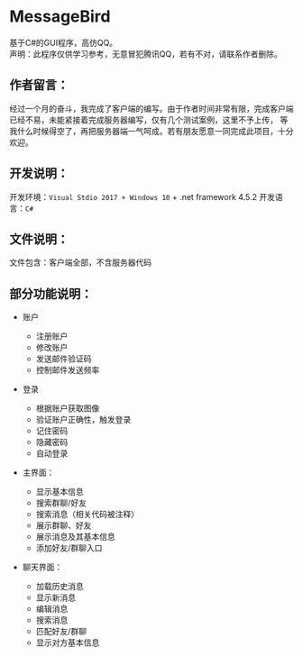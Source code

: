 # MessageBird
基于C#的GUI程序，高仿QQ。<br>
声明：此程序仅供学习参考，无意冒犯腾讯QQ，若有不对，请联系作者删除。

## 作者留言：
经过一个月的奋斗，我完成了客户端的编写。由于作者时间非常有限，完成客户端已经不易，未能紧接着完成服务器编写，仅有几个测试案例，这里不予上传，
等我什么时候得空了，再把服务器端一气呵成。若有朋友愿意一同完成此项目，十分欢迎。

## 开发说明：  
开发环境：`Visual Stdio 2017 + Windows 10` + .net framework 4.5.2
开发语言：`C#`  

## 文件说明：
文件包含：客户端全部，不含服务器代码

## 部分功能说明：
* 账户
  * 注册账户
  * 修改账户
  * 发送邮件验证码
  * 控制邮件发送频率
  
* 登录
  * 根据账户获取图像
  * 验证账户正确性，触发登录
  * 记住密码
  * 隐藏密码
  * 自动登录
  
* 主界面：
  * 显示基本信息
  * 搜索群聊/好友
  * 搜索消息（相关代码被注释）
  * 展示群聊、好友
  * 展示消息及其基本信息
  * 添加好友/群聊入口
  
* 聊天界面：
  * 加载历史消息
  * 显示新消息
  * 编辑消息
  * 搜索消息
  * 匹配好友/群聊
  * 显示对方基本信息
  

